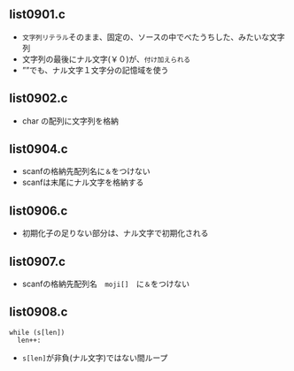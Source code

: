 ## list0901.c
-  `文字列リテラル`そのまま、固定の、ソースの中でべたうちした、みたいな文字列
-  文字列の最後にナル文字(￥０)が、`付け加えられる`
-  ””でも、ナル文字１文字分の記憶域を使う

## list0902.c
-  char の配列に文字列を格納

## list0904.c
-  scanfの格納先配列名に`＆`をつけない
-  scanfは末尾にナル文字を格納する

## list0906.c
-  初期化子の足りない部分は、ナル文字で初期化される

## list0907.c
-  scanfの格納先配列名　`moji[]`　に`＆`をつけない

## list0908.c
```
while (s[len])
  len++:
```
-  `s[len]`が非負(ナル文字)ではない間ループ
